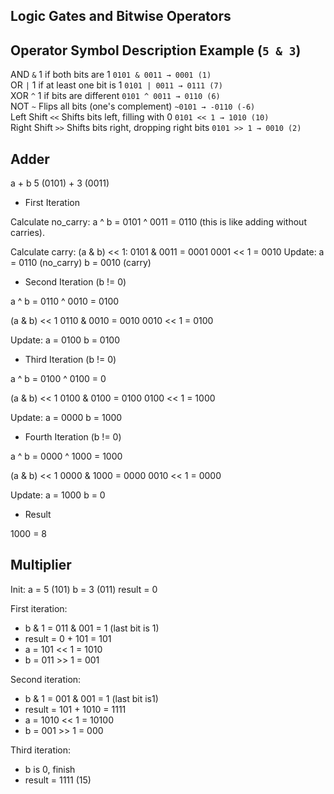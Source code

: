 ## Logic Gates and Bitwise Operators


Operator     Symbol   Description                              Example (`5 & 3`)           
-----------------------------------------------------------------------------------------
AND           `&`     1 if both bits are 1                     `0101 & 0011 → 0001 (1)`    
OR            `|`     1 if at least one bit is 1               `0101 | 0011 → 0111 (7)`    
XOR           `^`     1 if bits are different                  `0101 ^ 0011 → 0110 (6)`    
NOT           `~`     Flips all bits (one's complement)        `~0101 → -0110 (-6)`      
Left Shift    `<<`    Shifts bits left, filling with 0         `0101 << 1 → 1010 (10)`   
Right Shift   `>>`    Shifts bits right, dropping right bits   `0101 >> 1 → 0010 (2)`   

## Adder

a + b
5 (0101) + 3 (0011)

- First Iteration

Calculate no_carry:
a ^ b = 0101 ^ 0011 = 0110 (this is like adding without carries).

Calculate carry: (a & b) << 1:
0101 & 0011 = 0001
0001 << 1 = 0010
Update:
a = 0110 (no_carry)
b = 0010 (carry) 

- Second Iteration (b != 0)

a ^ b = 0110 ^ 0010 = 0100

(a & b) << 1 
0110 & 0010 = 0010
0010 << 1 = 0100

Update:
a = 0100
b = 0100 

- Third Iteration (b != 0)

a ^ b = 0100 ^ 0100 = 0

(a & b) << 1 
0100 & 0100 = 0100
0100 << 1 = 1000

Update:
a = 0000
b = 1000 

- Fourth Iteration (b != 0)

a ^ b = 0000 ^ 1000 = 1000

(a & b) << 1 
0000 & 1000 = 0000
0010 << 1 = 0000

Update:
a = 1000
b = 0 

- Result

1000 = 8


## Multiplier

Init:
a = 5 (101)
b = 3 (011)
result = 0

First iteration:
- b & 1 = 011 & 001 = 1 (last bit is 1)
- result = 0 + 101 = 101
- a = 101 << 1 = 1010
- b = 011 >> 1 = 001

Second iteration:
- b & 1 = 001 & 001 = 1 (last bit is1)
- result = 101 + 1010 = 1111
- a = 1010 << 1 = 10100
- b = 001 >> 1 = 000

Third iteration:
- b is 0, finish
- result = 1111 (15)